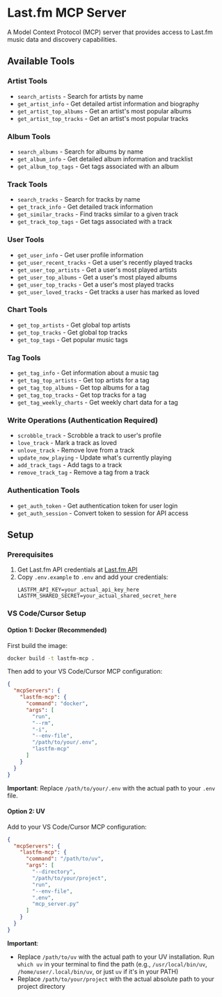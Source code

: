 # Last.fm MCP Server

A Model Context Protocol (MCP) server that provides access to Last.fm music data and discovery capabilities.

## Available Tools

### Artist Tools
- `search_artists` - Search for artists by name
- `get_artist_info` - Get detailed artist information and biography
- `get_artist_top_albums` - Get an artist's most popular albums
- `get_artist_top_tracks` - Get an artist's most popular tracks

### Album Tools
- `search_albums` - Search for albums by name
- `get_album_info` - Get detailed album information and tracklist
- `get_album_top_tags` - Get tags associated with an album

### Track Tools
- `search_tracks` - Search for tracks by name
- `get_track_info` - Get detailed track information
- `get_similar_tracks` - Find tracks similar to a given track
- `get_track_top_tags` - Get tags associated with a track

### User Tools
- `get_user_info` - Get user profile information
- `get_user_recent_tracks` - Get a user's recently played tracks
- `get_user_top_artists` - Get a user's most played artists
- `get_user_top_albums` - Get a user's most played albums
- `get_user_top_tracks` - Get a user's most played tracks
- `get_user_loved_tracks` - Get tracks a user has marked as loved

### Chart Tools
- `get_top_artists` - Get global top artists
- `get_top_tracks` - Get global top tracks
- `get_top_tags` - Get popular music tags

### Tag Tools
- `get_tag_info` - Get information about a music tag
- `get_tag_top_artists` - Get top artists for a tag
- `get_tag_top_albums` - Get top albums for a tag
- `get_tag_top_tracks` - Get top tracks for a tag
- `get_tag_weekly_charts` - Get weekly chart data for a tag

### Write Operations (Authentication Required)
- `scrobble_track` - Scrobble a track to user's profile
- `love_track` - Mark a track as loved
- `unlove_track` - Remove love from a track
- `update_now_playing` - Update what's currently playing
- `add_track_tags` - Add tags to a track
- `remove_track_tag` - Remove a tag from a track

### Authentication Tools
- `get_auth_token` - Get authentication token for user login
- `get_auth_session` - Convert token to session for API access

## Setup

### Prerequisites
1. Get Last.fm API credentials at [Last.fm API](https://www.last.fm/api/account/create)
2. Copy `.env.example` to `.env` and add your credentials:
   ```env
   LASTFM_API_KEY=your_actual_api_key_here
   LASTFM_SHARED_SECRET=your_actual_shared_secret_here
   ```

### VS Code/Cursor Setup

#### Option 1: Docker (Recommended)
First build the image:
```bash
docker build -t lastfm-mcp .
```

Then add to your VS Code/Cursor MCP configuration:
```json
{
  "mcpServers": {
    "lastfm-mcp": {
      "command": "docker",
      "args": [
        "run",
        "--rm",
        "-i",
        "--env-file",
        "/path/to/your/.env",
        "lastfm-mcp"
      ]
    }
  }
}
```

**Important**: Replace `/path/to/your/.env` with the actual path to your `.env` file.

#### Option 2: UV
Add to your VS Code/Cursor MCP configuration:

```json
{
  "mcpServers": {
    "lastfm-mcp": {
      "command": "/path/to/uv",
      "args": [
        "--directory",
        "/path/to/your/project",
        "run",
        "--env-file",
        ".env",
        "mcp_server.py"
      ]
    }
  }
}
```

**Important**: 
- Replace `/path/to/uv` with the actual path to your UV installation. Run `which uv` in your terminal to find the path (e.g., `/usr/local/bin/uv`, `/home/user/.local/bin/uv`, or just `uv` if it's in your PATH)
- Replace `/path/to/your/project` with the actual absolute path to your project directory

